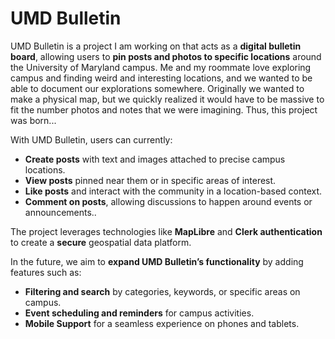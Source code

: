 # UMD Bulletin

UMD Bulletin is a project I am working on that acts as a **digital bulletin board**, allowing users to **pin posts and photos to specific locations** around the University of Maryland campus. Me and my roommate love exploring campus and finding weird and interesting locations, and we wanted to be able to document our explorations somewhere. Originally we wanted to make a physical map, but we quickly realized it would have to be massive to fit the number photos and notes that we were imagining. Thus, this project was born...

With UMD Bulletin, users can currently:

-   **Create posts** with text and images attached to precise campus locations.
-   **View posts** pinned near them or in specific areas of interest.
-   **Like posts** and interact with the community in a location-based context.
-   **Comment on posts**, allowing discussions to happen around events or announcements..

The project leverages technologies like **MapLibre** and **Clerk authentication** to create a **secure** geospatial data platform.

In the future, we aim to **expand UMD Bulletin’s functionality** by adding features such as:

-   **Filtering and search** by categories, keywords, or specific areas on campus.
-   **Event scheduling and reminders** for campus activities.
-   **Mobile Support** for a seamless experience on phones and tablets.
